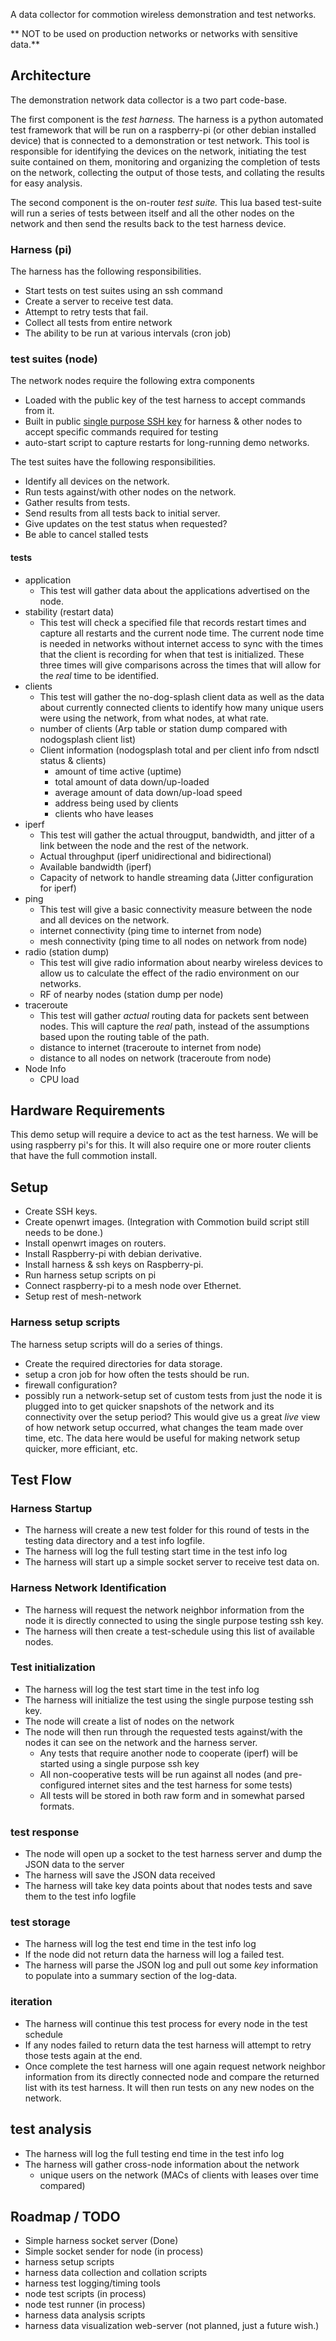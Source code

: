 
A data collector for commotion wireless demonstration and test networks.

** NOT to be used on production networks or networks with sensitive data.**

## Architecture

The demonstration network data collector is a two part code-base.

The first component is the *test harness.* The harness is a python automated test framework that will be run on a raspberry-pi (or other debian installed device) that is connected to a demonstration or test network. This tool is responsible for identifying the devices on the network, initiating the test suite contained on them, monitoring and organizing the completion of tests on the network, collecting the output of those tests, and collating the results for easy analysis.

The second component is the on-router *test suite.* This lua based test-suite will run a series of tests between itself and all the other nodes on the network and then send the results back to the test harness device.

### Harness (pi)

The harness has the following responsibilities.

  * Start tests on test suites using an ssh command
  * Create a server to receive test data.
  * Attempt to retry tests that fail.
  * Collect all tests from entire network
  * The ability to be run at various intervals (cron job)

### test suites (node)

The network nodes require the following extra components
  * Loaded with the public key of the test harness to accept commands from it.
  * Built in public [single purpose SSH key](http://blog.jolexa.net/2011/02/tip-single-purpose-password-less-ssh-key/) for harness & other nodes to accept specific commands required for testing
  * auto-start script to capture restarts for long-running demo networks.

The test suites have the following responsibilities.
  * Identify all devices on the network.
  * Run tests against/with other nodes on the network.
  * Gather results from tests.
  * Send results from all tests back to initial server.
  * Give updates on the test status when requested?
  * Be able to cancel stalled tests

#### tests
  * application
    * This test will gather data about the applications advertised on the node.
  * stability (restart data)
    * This test will check a specified file that records restart times and capture all restarts and the current node time. The current node time is needed in networks without internet access to sync with the times that the client is recording for when that test is initialized. These three times will give comparisons across the times that will allow for the *real* time to be identified.
  * clients
    * This test will gather the no-dog-splash client data as well as the data about currently connected clients to identify how many unique users were using the network, from what nodes, at what rate.
    * number of clients (Arp table or station dump compared with nodogsplash client list)
    * Client information (nodogsplash  total and per client  info from ndsctl status & clients)
      * amount of time active (uptime)
      * total amount of data down/up-loaded
      * average amount of data  down/up-load speed
      * address being used by clients
      * clients who have leases
  * iperf
    * This test will gather the actual througput, bandwidth, and jitter of a link between the node and the rest of the network.
    * Actual throughput (iperf unidirectional and bidirectional)
    * Available bandwidth (iperf)
    * Capacity of network to handle streaming data (Jitter configuration for iperf)
  * ping
    * This test will give a basic connectivity measure between the node and all devices on the network.
	* internet connectivity (ping time to internet from node)
    * mesh connectivity (ping time to all nodes on network from node)
  * radio (station dump)
    * This test will give radio information about nearby wireless devices to allow us to calculate the effect of the radio environment on our networks.
    * RF of nearby nodes (station dump per node)
  * traceroute
    * This test will gather *actual* routing data for packets sent between nodes. This will capture the *real* path, instead of the assumptions based upon the  routing table of the path.
    * distance to internet (traceroute to internet from node)
    * distance to all nodes on network (traceroute from node)
  * Node Info
    * CPU load
## Hardware Requirements
This demo setup will require a device to act as the test harness. We will be using raspberry pi's for this. It will also require one or more router clients that have the full commotion install.

## Setup
  * Create SSH keys.
  * Create openwrt images. (Integration with Commotion build script still needs to be done.)
  * Install openwrt images on routers.
  * Install Raspberry-pi with debian derivative.
  * Install harness & ssh keys on Raspberry-pi.
  * Run harness setup scripts on pi
  * Connect raspberry-pi to a mesh node over Ethernet.
  * Setup rest of mesh-network

### Harness setup scripts

The harness setup scripts will do a series of things.

  * Create the required directories for data storage.
  * setup a cron job for how often the tests should be run.
  * firewall configuration?
  * possibly run a network-setup set of custom tests from just the node it is plugged into to get quicker snapshots of the network and its connectivity over the setup period? This would give us a great *live* view of how network setup occurred, what changes the team made over time, etc. The data here would be useful for making network setup quicker, more efficiant, etc.
  
## Test Flow

### Harness Startup

  * The harness will create a new test folder for this round of tests in the testing data directory and a test info logfile.
  * The harness will log the full testing start time in the test info log
  * The harness will start up a simple socket server to receive test data on.

### Harness Network Identification
  * The harness will request the network neighbor information from the node it is directly connected to using the single purpose testing ssh key.
  * The harness will then create a test-schedule using this list of available nodes.
  
### Test initialization
  * The harness will log the test start time in the test info log
  * The harness will initialize the test using the single purpose testing ssh key.
  * The node will create a list of nodes on the network
  * The node will then run through the requested tests against/with the nodes it can see on the network and the harness server.
    * Any tests that require another node to cooperate (iperf) will be started using a single purpose ssh key
    * All non-cooperative tests will be run against all nodes (and pre-configured internet sites and the test harness for some tests)
	* All tests will be stored in both raw form and in somewhat parsed formats.
### test response
  * The node will open up a socket to the test harness server and dump the JSON data to the server
  * The harness will save the JSON data received
  * The harness will take key data points about that nodes tests and save them to the test info logfile
### test storage
  * The harness will log the test end time in the test info log
  * If the node did not return data the harness will log a failed test.
  * The harness will parse the JSON log and pull out some *key* information to populate into a summary section of the log-data.
### iteration
  * The harness will continue this test process for every node in the test schedule
  * If any nodes failed to return data the test harness will attempt to retry those tests again at the end.
  * Once complete the test harness will one again request network neighbor information from its directly connected node and compare the returned list with its test harness. It will then run tests on any new nodes on the network.
## test analysis
  * The harness will log the full testing end time in the test info log
  * The harness will gather cross-node information about the network
    * unique users on the network (MACs of clients with leases over time compared)
## Roadmap / TODO 
  * Simple harness socket server (Done)
  * Simple socket sender for node (in process)
  * harness setup scripts
  * harness data collection and collation scripts
  * harness test logging/timing tools
  * node test scripts (in process)
  * node test runner (in process)
  * harness data analysis scripts
  * harness data visualization web-server (not planned, just a future wish.)